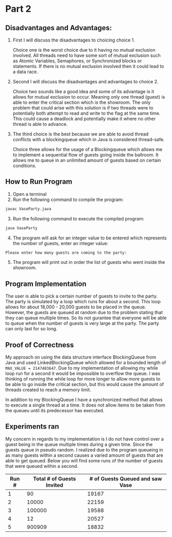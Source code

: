 # Part 2

## Disadvantages and Advantages:

1. First I will discuss the disadvantages to choicing choice 1.
   
   Choice one is the worst choice due to it having no mutual exclusion involved. All threads need to have some sort of mutual exclusion such as 
   Atomic Variables, Semaphores, or Synchronized blocks or statements. If there is no mutual exclusion involved then it could lead to a data race.
   
2. Second I will discuss the disadvantages and advantages to choice 2.

    Choice two sounds like a good idea and some of its advantage is it allows for mutual exclusion to occur. Meaning only one thread (guest) 
    is able to enter the critical section which is the showroom. The only problem that could arise with this solution is if two threads were 
    to potentially both attempt to read and write to the flag at the same time. This could cause a deadlock and potentially make it where no other
    thread is able to advance. 
  

3. The third choice is the best because we are able to avoid thread conflicts with a blockingqueue which in Java is considered thread-safe.

    Choice three allows for the usage of a Blockingqueue which allows me to implement a sequential flow of guests going inside the ballroom. It allows me to queue in 
    an unlimited amount of guests based on certain conditions.
    

## How to Run Program
  
  1. Open a terminal
  2. Run the following command to compile the program:
   ```bash
   javac VaseParty.java
   ```
  3. Run the following command to execute the compiled program:
   ```bash
   java VaseParty
   ```
  4. The program will ask for an integer value to be entered which represents the number of guests, enter an integer value:
  ```bash
  Please enter how many guests are coming to the party:
  ```
  5. The program will print out in order the list of guests who went inside the showroom.

## Program Implementation
  
  The user is able to pick a certain number of guests to invite to the party. The party is simulated by a loop which runs for about a second. This loop
  allows for about 18,000 - 20,000 guests to be placed in the queue. However, the guests are queued at random due to the problem stating that they can queue multiple times.
  So its not gurantee that everyone will be able to queue when the number of guests is very large at the party. The party can only last for so long. 
  
  
## Proof of Correctness

  My approach on using the data structure interface BlockingQueue from Java and used LinkedBlockingQueue which allowed for a bounded length of ```MAX_VALUE = 2147483647```.
  Due to my implementation of allowing my while loop run for a second it would be impossible to overflow the queue. I was thinking of running the while loop for more longer to allow 
  more guests to be able to go inside the critical section, but this would cause the amount of threads created to reach a memory limit.
  
  In addition to my BlockingQueue I have a synchronized method that allows to execute a single thread at a time. It does not allow items to be taken from the queueu until its predecessor has executed.
  

## Experiments ran

  My concern in regards to my implementation is I do not have control over a guest being in the queue multiple times during a given time. Since the guests queue in pseudo random. 
  I realized due to the program queueing in as many guests within a second causes a varied amount of guests that are able to get queued. Below you will find some runs of the number of guests that were queued within a second.
  
  | Run # | Total # of Guests Invited | # of Guests Queued and saw Vase| 
  | --- | --- | --- |
  | 1 | 90 | 19167 |
  | 2 | 10000 | 22159 |
  | 3 | 100000| 19588 |
  | 4 | 12 | 20527 |
  | 5 | 900909 | 18832 |
  
  


